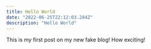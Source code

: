 ```yaml
---
title: Hello World
date: "2022-06-25T22:12:03.284Z"
description: "Hello World"
---
```


This is my first post on my new fake blog! How exciting!

